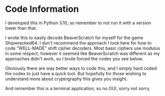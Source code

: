 # Code Information
I developed this in Python 3.10, so remember to not run it with a version lower than that.

I wrote this to easily decode BeaverScratch for myself for the game Shipwrecked64.
I don't recommend the approach I took here for how to code "WELL-MADE" shift cipher decoders.
Most basic ciphers use modulus in some respect, however it seemed like BeaverScratch was different
as my approaches didn't work, so I brute forced the codex you see below.

Obviously there are way better ways to code this, and I simply hard coded the codex to just have a quick tool.
But hopefully for those wishing to understand more about cryptography this gives you insight.

And remember this is a terminal application, so no GUI, sorry not sorry.